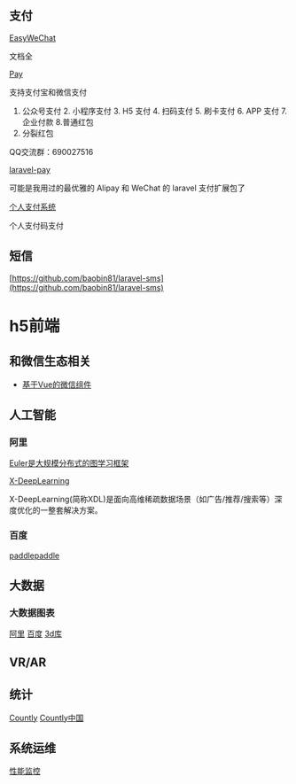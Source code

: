 ## 支付
[EasyWeChat](https://www.easywechat.com)

文档全

[Pay](https://github.com/yansongda/pay)

支持支付宝和微信支付

1. 公众号支付 2. 小程序支付 3. H5 支付 4. 扫码支付 5. 刷卡支付 6. APP 支付 7. 企业付款 8.普通红包
9. 分裂红包

QQ交流群：690027516

[laravel-pay](https://github.com/yansongda/laravel-pay)

可能是我用过的最优雅的 Alipay 和 WeChat 的 laravel 支付扩展包了

[个人支付系统](https://github.com/Exrick/xpay)

个人支付码支付

## 短信
 
 [https://github.com/baobin81/laravel-sms](https://github.com/baobin81/laravel-sms)
 
# h5前端
## 和微信生态相关
- [基于Vue的微信组件 ](https://github.com/airyland/vux)

##  人工智能
###  阿里
[Euler是大规模分布式的图学习框架](https://github.com/alibaba/euler)

[X-DeepLearning](https://github.com/alibaba/x-deeplearning)

X-DeepLearning(简称XDL)是面向高维稀疏数据场景（如广告/推荐/搜索等）深度优化的一整套解决方案。

### 百度 
[paddlepaddle](http://www.paddlepaddle.org)

## 大数据
### 大数据图表
[阿里](https://antv.alipay.com/zh-cn/f2/3.x/demo/line/basic.html)
[百度](https://echarts.baidu.com/)
[3d库](https://d3js.org/)

## VR/AR

## 统计
[Countly](https://github.com/Countly)
[Countly中国](https://resources.count.ly/v2.0/docs/countly-features)

## 系统运维
[性能监控](https://grafana.com/get)